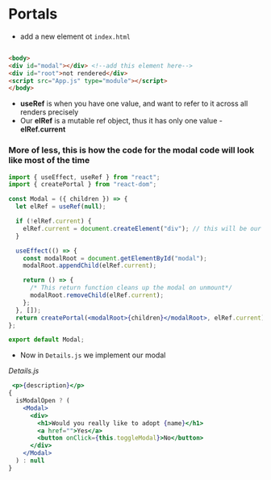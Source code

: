 # Portals

* add a new element ot `index.html`

```html

<body>
<div id="modal"></div> <!--add this element here-->
<div id="root">not rendered</div>
<script src="App.js" type="module"></script>
</body>
```

* **useRef** is when you have one value, and want to refer to it across all renders precisely
* Our **elRef** is a mutable ref object, thus it has only one value - **elRef.current**

### More of less, this is how the code for the modal code will look like most of the time

```jsx
import { useEffect, useRef } from "react";
import { createPortal } from "react-dom";

const Modal = ({ children }) => {
  let elRef = useRef(null);

  if (!elRef.current) {
    elRef.current = document.createElement("div"); // this will be our modal
  }

  useEffect(() => {
    const modalRoot = document.getElementById("modal");
    modalRoot.appendChild(elRef.current);

    return () => {
      /* This return function cleans up the modal on unmount*/
      modalRoot.removeChild(elRef.current);
    };
  }, []);
  return createPortal(<modalRoot>{children}</modalRoot>, elRef.current);
};

export default Modal;

```

* Now in `Details.js` we implement our modal

_Details.js_

```jsx
 <p>{description}</p>
{
  isModalOpen ? (
    <Modal>
      <div>
        <h1>Would you really like to adopt {name}</h1>
        <a href="">Yes</a>
        <button onClick={this.toggleModal}>No</button>
      </div>
    </Modal>
  ) : null
}
```